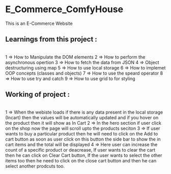 # E_Commerce_ComfyHouse
This is an E-Commerce Website

## Learnings from this project :
<br>
1 => How to Manipulate the DOM elements
2 => How to perform the asynchronous opertion
3 => How to fetch the data from JSON
4 => Object destructuring using map
5 => How to use local storage
6 => How to implemet OOP concepts (classes and objects)
7 => How to use the speard operator
8 => How to use try and catch
9 => How to use grid to for styling

<br>

## Working of project :
<br>
1 => When the webiste loads if there is any data present in the local storage (Incart) then the values will be automatically updated and if you hover on the product then it will show as In Cart
2 => In the hero section if user click on the shop now the page will scroll upto the products seciton
3 => If user wants to buy a particular product then he will need to click on the Add to cart button as soon as user click on this button the side bar to show the in cart items and the total will be displayed
4 => Here user can increase the count of a specific product or deacrease, If user wants to clear the cart then he can click on Clear Cart button, If the user wants to select the other items too then he need to click on the close cart button and then he can select another prodcuts too.

<br>
